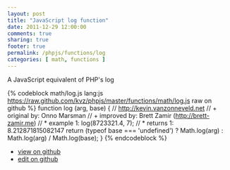 ```yaml
---
layout: post
title: "JavaScript log function"
date: 2011-12-29 12:00:00
comments: true
sharing: true
footer: true
permalink: /phpjs/functions/log
categories: [ math, functions ]
---
```

A JavaScript equivalent of PHP's log
<!-- more -->
{% codeblock math/log.js lang:js https://raw.github.com/kvz/phpjs/master/functions/math/log.js raw on github %}
function log (arg, base) {
    // http://kevin.vanzonneveld.net
    // +   original by: Onno Marsman
    // +   improved by: Brett Zamir (http://brett-zamir.me)
    // *     example 1: log(8723321.4, 7);
    // *     returns 1: 8.212871815082147
    return (typeof base === 'undefined') ? 
        Math.log(arg) :
        Math.log(arg) / Math.log(base);
}
{% endcodeblock %}
<ul>
 <li><a href="https://github.com/kvz/phpjs/blob/master/functions/math/log.js">view on github</a></li>
 <li><a href="https://github.com/kvz/phpjs/edit/master/functions/math/log.js">edit on github</a></li>
</ul>
